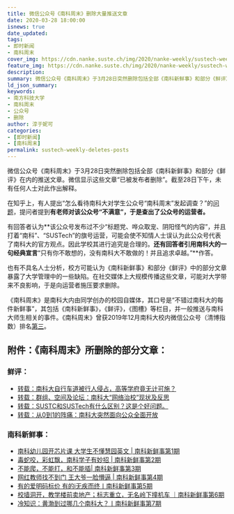 ```yaml
---
title: 微信公众号《南科周末》删除大量推送文章
date: 2020-03-28 18:00:00
isnews: true
date_updated:
tags:
- 即时新闻
- 南科周末
cover_img: https://cdn.nanke.suste.ch/img/2020/nanke-weekly/sustech-weekly-deletes-post.png
feature_img: https://cdn.nanke.suste.ch/img/2020/nanke-weekly/sustech-weekly-deletes-post.png
description:
summary: 微信公众号《南科周末》于3月28日突然删除包括全部《南科新鲜事》和部分《鲜评》在内的推送文章。截至28日下午，未有任何人士对此作出解释。
ld_json_summary:
keywords:
- 南方科技大学
- 南科周末
- 公众号
- 删除
author: 淳于妮可
categories:
- [即时新闻]
- [南科周末]
permalink: sustech-weekly-deletes-posts
---
```

微信公众号《南科周末》于3月28日突然删除包括全部《南科新鲜事》和部分《鲜评》在内的推送文章。微信显示这些文章“已被发布者删除”。截至28日下午，未有任何人士对此作出解释。

在知乎上，有人提出“怎么看待南科大对学生公众号“南科周末”发起调查？”的[问题](https://archive.is/mRXbT)，提问者提到**有老师对该公众号“不满意”，于是查出了公众号的运营者。**

有回答者认为**该公众号发布过不少“标题党、哗众取宠、阴阳怪气的内容”，并且打着“南科”、“SUSTech”的旗号运营，可能会使不知情人士误认为此公众号代表了南科大的官方观点。因此学校其进行追究是合理的。**还有回答者引用南科大的一句经典宣言**“只有你不敢想的，没有南科大不敢做的！并且追求卓越。”**作答。

也有不具名人士分析，校方可能认为《南科新鲜事》和部分《鲜评》中的部分文章暴露了大学管理中的一些缺陷。在社交媒体上大规模传播这些文章，可能对大学带来不良影响，于是向运营者施压要求删除。

《南科周末》是南科大内由同学创办的校园自媒体，其口号是“不错过南科大的每件新鲜事”，其包括《南科新鲜事》，《鲜评》，《图槽》等栏目，并一般推送与南科大师生相关的事件。《南科周末》曾获2019年12月南科大校内微信公众号（清博指数）排名[第三](https://archive.is/YPcZK)。

## 附件：《南科周末》所删除的部分文章：
### 鲜评：
* [转载：南科大自行车道被行人侵占，高等学府竟无计可施？](/2020/03/23/nanke-weekly-archive-01-bicycle-lane-blocked-by-pedestrians/)
* [转载：群组、空间及论坛：南科大“网络治校”现状及反思](/2020/03/23/nanke-weekly-archive-02-manage-sustech-online)
* [转载：SUSTC和SUSTech有什么区别？这是个好问题。](/2020/03/23/nanke-weekly-archive-04-sustech-or-sustc)
* [转载：从0到1的阵痛：南科大突然面向公众全面开放](/2020/03/23/nanke-weekly-archive-06-sustech-open-to-public)

### 南科新鲜事：
* [南科幼儿园开芯片课 大学生不懂慧园英文 | 南科新鲜事第1期](https://archive.is/74EaG)
* [毒蛇咬，彩虹飘，南科学子有妙招 | 南科新鲜事第2期](https://archive.is/kTjnm)
* [不能爬，不能打，和不能插| 南科新鲜事第3期](https://archive.is/87jbn)
* [网红教师找不到门 王大爷一脸懵逼 | 南科新鲜事第4期](https://archive.is/KwDMI)
* [有的爱明码标价 有的i无疾而终丨南科新鲜事第5期](https://archive.is/99Yb4)
* [校墙洞开，教学楼前卖地产；标志重立，无名岭下撞机车 ｜南科新鲜事第6期](https://archive.is/n1ipr)
* [冷知识：黄渤到过哪几个南科大？丨南科新鲜事第7期](https://archive.is/ZqC0M)
